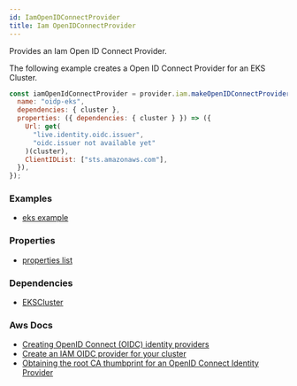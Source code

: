 ```yaml
---
id: IamOpenIDConnectProvider
title: Iam OpenIDConnectProvider
---
```


Provides an Iam Open ID Connect Provider.

The following example creates a Open ID Connect Provider for an EKS Cluster.

```js
const iamOpenIdConnectProvider = provider.iam.makeOpenIDConnectProvider({
  name: "oidp-eks",
  dependencies: { cluster },
  properties: ({ dependencies: { cluster } }) => ({
    Url: get(
      "live.identity.oidc.issuer",
      "oidc.issuer not available yet"
    )(cluster),
    ClientIDList: ["sts.amazonaws.com"],
  }),
});
```

### Examples

- [eks example](https://github.com/grucloud/grucloud/blob/main/examples/aws/eks/iac.js)

### Properties

- [properties list](https://docs.aws.amazon.com/AWSJavaScriptSDK/latest/AWS/IAM.html#createOpenIDConnectProvider-property)

### Dependencies

- [EKSCluster](../EKS/EksCluster)

### Aws Docs

- [Creating OpenID Connect (OIDC) identity providers](https://docs.aws.amazon.com/IAM/latest/UserGuide/id_roles_providers_create_oidc.html)
- [Create an IAM OIDC provider for your cluster](https://docs.aws.amazon.com/eks/latest/userguide/enable-iam-roles-for-service-accounts.html)
- [Obtaining the root CA thumbprint for an OpenID Connect Identity Provider](https://docs.aws.amazon.com/IAM/latest/UserGuide/id_roles_providers_create_oidc_verify-thumbprint.html)
